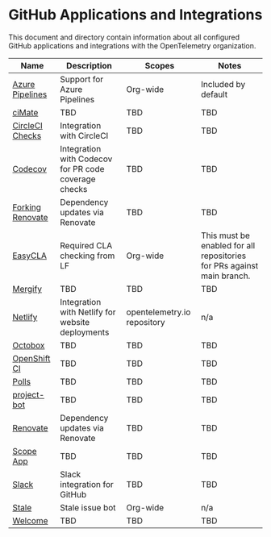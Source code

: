 # GitHub Applications and Integrations

This document and directory contain information about all configured GitHub
applications and integrations with the OpenTelemetry organization.

| Name             | Description                                          | Scopes                      | Notes                                                                  |
|------------------|------------------------------------------------------|-----------------------------|------------------------------------------------------------------------|
| [Azure Pipelines](https://github.com/apps/azure-pipelines)  | Support for Azure Pipelines                          | Org-wide                    | Included by default                                                    |
| [ciMate](https://github.com/apps/cimate)           | TBD                                                  | TBD                         | TBD                                                                    |
| [CircleCI Checks](https://github.com/apps/circleci-checks)  | Integration with CircleCI                            | TBD                         | TBD                                                                    |
| [Codecov](https://github.com/apps/codecov)          | Integration with Codecov for PR code coverage checks | TBD                         | TBD                                                                    |
| [Forking Renovate](https://github.com/apps/forking-renovate) | Dependency updates via Renovate                       | TBD                         | TBD                                                                    |
| [EasyCLA](https://github.com/apps/linux-foundation-easycla)          | Required CLA checking from LF                        | Org-wide                    | This must be enabled for all repositories for PRs against main branch. |
| [Mergify](https://github.com/apps/mergify)          | TBD                                                  | TBD                         | TBD                                                                    |
| [Netlify](https://github.com/apps/netlify)          | Integration with Netlify for website deployments     | opentelemetry.io repository | n/a                                                                    |
| [Octobox](https://github.com/apps/octobox)          | TBD                                                  | TBD                         | TBD                                                                    |
| [OpenShift CI ](https://github.com/apps/openshift-ci)    | TBD                                                  | TBD                         | TBD                                                                    |
| [Polls](https://github.com/apps/polls)            | TBD                                                  | TBD                         | TBD                                                                    |
| [project-bot](https://github.com/apps/project-bot)      | TBD                                                  | TBD                         | TBD                                                                    |
| [Renovate](https://github.com/apps/renovate)         | Dependency updates via Renovate                       | TBD                         | TBD                                                                    |
| [Scope App](https://github.com/apps/scope-app)        | TBD                                                  | TBD                         | TBD                                                                    |
| [Slack](https://github.com/apps/slack)            | Slack integration for GitHub                         | TBD                         | TBD                                                                    |
| [Stale](https://github.com/apps/stale)            | Stale issue bot                                      | Org-wide                    | n/a                                                                    |
| [Welcome](https://github.com/apps/welcome)          | TBD                                                  | TBD                         | TBD                                                                    |